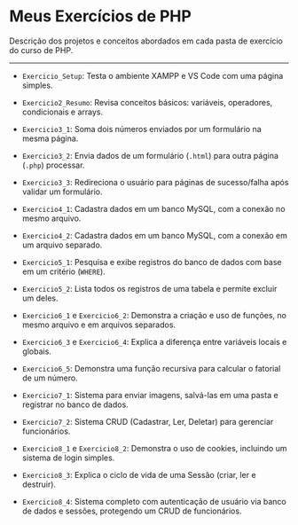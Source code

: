 # Meus Exercícios de PHP

Descrição dos projetos e conceitos abordados em cada pasta de exercício do curso de PHP.

---

* `Exercicio_Setup`: Testa o ambiente XAMPP e VS Code com uma página simples.

* `Exercicio2_Resumo`: Revisa conceitos básicos: variáveis, operadores, condicionais e arrays.

* `Exercicio3_1`: Soma dois números enviados por um formulário na mesma página.

* `Exercicio3_2`: Envia dados de um formulário (`.html`) para outra página (`.php`) processar.

* `Exercicio3_3`: Redireciona o usuário para páginas de sucesso/falha após validar um formulário.

* `Exercicio4_1`: Cadastra dados em um banco MySQL, com a conexão no mesmo arquivo.

* `Exercicio4_2`: Cadastra dados em um banco MySQL, com a conexão em um arquivo separado.

* `Exercicio5_1`: Pesquisa e exibe registros do banco de dados com base em um critério (`WHERE`).

* `Exercicio5_2`: Lista todos os registros de uma tabela e permite excluir um deles.

* `Exercicio6_1` e `Exercicio6_2`: Demonstra a criação e uso de funções, no mesmo arquivo e em arquivos separados.

* `Exercicio6_3` e `Exercicio6_4`: Explica a diferença entre variáveis locais e globais.

* `Exercicio6_5`: Demonstra uma função recursiva para calcular o fatorial de um número.

* `Exercicio7_1`: Sistema para enviar imagens, salvá-las em uma pasta e registrar no banco de dados.

* `Exercicio7_2`: Sistema CRUD (Cadastrar, Ler, Deletar) para gerenciar funcionários.

* `Exercicio8_1` e `Exercicio8_2`: Demonstra o uso de cookies, incluindo um sistema de login simples.

* `Exercicio8_3`: Explica o ciclo de vida de uma Sessão (criar, ler e destruir).

* `Exercicio8_4`: Sistema completo com autenticação de usuário via banco de dados e sessões, protegendo um CRUD de funcionários.
